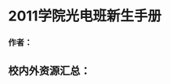 #      2011学院光电班新生手册

### 作者：
## 校内外资源汇总：
## 
<!--stackedit_data:
eyJoaXN0b3J5IjpbMjg0NzA1MDEyLC01MzYwNTE1NiwxMjQzND
AyOTgwXX0=
-->